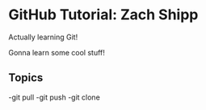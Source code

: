 # GitHub Tutorial: Zach Shipp

Actually learning Git!

Gonna learn some cool stuff!

## Topics
-git pull
-git push
-git clone